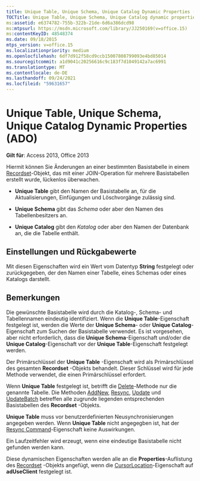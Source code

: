 ```yaml
---
title: Unique Table, Unique Schema, Unique Catalog Dynamic Properties (ADO)
TOCTitle: Unique Table, Unique Schema, Unique Catalog dynamic properties (ADO)
ms:assetid: e6374782-755b-322b-21de-6d6a386dcd98
ms:mtpsurl: https://msdn.microsoft.com/library/JJ250169(v=office.15)
ms:contentKeyID: 48548374
ms.date: 09/18/2015
mtps_version: v=office.15
ms.localizationpriority: medium
ms.openlocfilehash: 6df7d912f58cd9ccb15007808799093e4bd85014
ms.sourcegitcommit: a1d9041c20256616c9c183f7d1049142a7ac6991
ms.translationtype: MT
ms.contentlocale: de-DE
ms.lasthandoff: 09/24/2021
ms.locfileid: "59631657"
---
```

# <a name="unique-table-unique-schema-unique-catalog-dynamic-properties-ado"></a>Unique Table, Unique Schema, Unique Catalog Dynamic Properties (ADO)


**Gilt für**: Access 2013, Office 2013

Hiermit können Sie Änderungen an einer bestimmten Basistabelle in einem [Recordset](recordset-object-ado.md)-Objekt, das mit einer JOIN-Operation für mehrere Basistabellen erstellt wurde, lückenlos überwachen.

  - **Unique Table** gibt den Namen der Basistabelle an, für die Aktualisierungen, Einfügungen und Löschvorgänge zulässig sind.

  - **Unique Schema** gibt das *Schema* oder aber den Namen des Tabellenbesitzers an.

  - **Unique Catalog** gibt den *Katalog* oder aber den Namen der Datenbank an, die die Tabelle enthält.

## <a name="settings-and-return-values"></a>Einstellungen und Rückgabewerte

Mit diesen Eigenschaften wird ein Wert vom Datentyp **String** festgelegt oder zurückgegeben, der den Namen einer Tabelle, eines Schemas oder eines Katalogs darstellt.

## <a name="remarks"></a>Bemerkungen

Die gewünschte Basistabelle wird durch die Katalog-, Schema- und Tabellennamen eindeutig identifiziert. Wenn die **Unique Table**-Eigenschaft festgelegt ist, werden die Werte der **Unique Schema**- oder **Unique Catalog**-Eigenschaft zum Suchen der Basistabelle verwendet. Es ist vorgesehen, aber nicht erforderlich, dass die **Unique Schema**-Eigenschaft und/oder die **Unique Catalog**-Eigenschaft vor der **Unique Table**-Eigenschaft festgelegt werden.

Der Primärschlüssel der **Unique Table** -Eigenschaft wird als Primärschlüssel des gesamten **Recordset** -Objekts behandelt. Dieser Schlüssel wird für jede Methode verwendet, die einen Primärschlüssel erfordert.

Wenn **Unique Table** festgelegt ist, betrifft die [Delete](delete-method-ado-recordset.md)-Methode nur die genannte Tabelle. Die Methoden [AddNew](addnew-method-ado.md), [Resync](resync-method-ado.md), [Update](update-method-ado.md) und [UpdateBatch](updatebatch-method-ado.md) betreffen alle zugrunde liegenden entsprechenden Basistabellen des **Recordset** -Objekts.

**Unique Table** muss vor benutzerdefinierten Neusynchronisierungen angegeben werden. Wenn **Unique Table** nicht angegegben ist, hat der [Resync Command](resync-command-property-dynamic-ado.md)-Eigenschaft keine Auswirkungen.

Ein Laufzeitfehler wird erzeugt, wenn eine eindeutige Basistabelle nicht gefunden werden kann.

Diese dynamischen Eigenschaften werden alle an die **Properties**-Auflistung des [Recordset](properties-collection-ado.md) -Objekts angefügt, wenn die [CursorLocation](cursorlocation-property-ado.md)-Eigenschaft auf **adUseClient** festgelegt ist.

